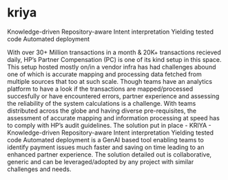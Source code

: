 # kriya
Knowledge-driven Repository-aware Intent interpretation Yielding tested code Automated deployment

With over 30+ Million transactions in a month & 20K+ transactions recieved daily, HP’s Partner Compensation (PC) is one of its kind setup in this space. This setup hosted mostly on/in a vendor infra has had challenges abound one of which is accurate mapping and processing data fetched from multiple sources that too at such scale. Though teams have an analytics platform to have a look if the transactions are mapped/processed succesfully or have encountered errors, partner experience and assessing the reliability of the system calculations is a challenge. With teams distributed across the globe and having diverse pre-requisites, the assessment of accurate mapping and information processing at speed has to comply with HP’s audit guidelines.
The solution put in place - KRIYA - Knowledge-driven Repository-aware Intent interpretation Yielding tested code Automated deployment is a GenAI based tool enabling teams to identify payment issues much faster and saving on time leading to an enhanced partner experience.
The solution detailed out is collaborative, generic and can be leveraged/adopted by any project with similar challenges and needs.
